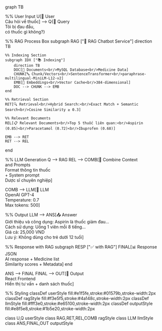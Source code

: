 graph TB

%% User Input
U[👤 User<br/>Câu hỏi về thuốc] --> Q{📝 Query<br/>Tôi bị đau đầu,<br/>có thuốc gì không?}

%% RAG Process Box
subgraph RAG ["🤖 RAG Chatbot Service"]
    direction TB

    %% Indexing Section
    subgraph IDX ["📚 Indexing"]
        direction TB
        DOC[📄 Documents<br/>MySQL Database<br/>Medicine Data]
        CHUNK[🔤 Chunk/Vectors<br/>SentenceTransformer<br/>paraphrase-multilingual-MiniLM-L12-v2]
        EMB[🧠 Embeddings<br/>Vector Cache<br/>384-dimensional]
        DOC --> CHUNK --> EMB
    end

    %% Retrieval Section
    RET[🔍 Retrieval<br/>Hybrid Search:<br/>Exact Match + Semantic Search<br/>Cosine Similarity ≥ 0.3]

    %% Relevant Documents
    REL[📋 Relevant Documents<br/>Top 5 thuốc liên quan:<br/>Aspirin (0.85)<br/>Paracetamol (0.72)<br/>Ibuprofen (0.68)]

    EMB --> RET
    RET --> REL
end

%% LLM Generation
Q --> RAG
REL --> COMB[🔄 Combine Context<br/>and Prompts<br/>Format thông tin thuốc<br/>+ System prompt<br/>Dược sĩ chuyên nghiệp]

COMB --> LLM[🧠 LLM<br/>OpenAI GPT-4<br/>Temperature: 0.7<br/>Max tokens: 500]

%% Output
LLM --> ANS[📤 Answer<br/>Giới thiệu và công dụng: Aspirin là thuốc giảm đau...<br/>Cách sử dụng: Uống 1 viên mỗi 8 tiếng...<br/>Giá cả: 25,000 VND<br/>Lưu ý: Không dùng cho trẻ dưới 12 tuổi]

%% Response with RAG
subgraph RESP ["✅ with RAG"]
    FINAL[📊 Response JSON<br/>AI response + Medicine list<br/>Similarity scores + Metadata]
end

ANS --> FINAL
FINAL --> OUT[📱 Output<br/>React Frontend<br/>Hiển thị tư vấn + danh sách thuốc]

%% Styling
classDef userStyle fill:#e1f5fe,stroke:#01579b,stroke-width:2px
classDef ragStyle fill:#f3e5f5,stroke:#4a148c,stroke-width:2px
classDef llmStyle fill:#fff3e0,stroke:#e65100,stroke-width:2px
classDef outputStyle fill:#e8f5e8,stroke:#1b5e20,stroke-width:2px

class U,Q userStyle
class RAG,RET,REL,COMB ragStyle
class LLM llmStyle
class ANS,FINAL,OUT outputStyle
